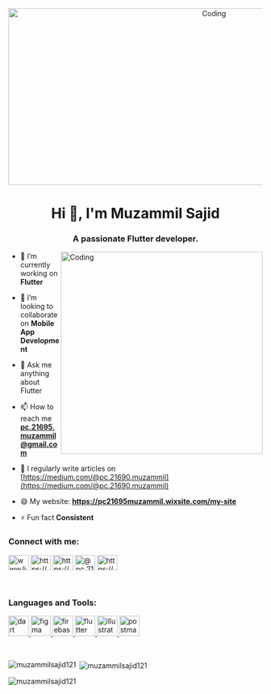 <!-- This is a Banner -->
<p align="center">
    <img alt="Coding" width="800" height="350" src="https://miro.medium.com/v2/resize:fit:720/format:webp/0*vowtRZE_wvyVA7CB">
</p>

<h1 align="center">Hi 👋, I'm Muzammil Sajid</h1>
<h3 align="center">A passionate Flutter developer.</h3>


<!-- This is a single-line GIF comment -->
<img align="right" alt="Coding" width="400" src="https://miro.medium.com/v2/resize:fit:720/format:webp/0*7Q3yvSIv_t0ioJ-Z.gif">

- 🔭 I’m currently working on **Flutter**

- 👯 I’m looking to collaborate on **Mobile App Development**

- 💬 Ask me anything about Flutter

- 📫 How to reach me **pc.21695.muzammil@gmail.com**

- 📝 I regularly write articles on [https://medium.com/@pc.21690.muzammil](https://medium.com/@pc.21690.muzammil)
  
- 😄 My website: **https://pc21695muzammil.wixsite.com/my-site**

- ⚡ Fun fact **Consistent**


<h3 align="left">Connect with me:</h3>
<p align="left">
<a href="https://linkedin.com/in/www.linkedin.com/in/muzammilsajid31" target="blank"><img align="center" src="https://raw.githubusercontent.com/rahuldkjain/github-profile-readme-generator/master/src/images/icons/Social/linked-in-alt.svg" alt="www.linkedin.com/in/muzammilsajid31" height="30" width="40" /></a>
<a href="https://fb.com/https://www.facebook.com/profile.php?id=100076411565686" target="blank"><img align="center" src="https://raw.githubusercontent.com/rahuldkjain/github-profile-readme-generator/master/src/images/icons/Social/facebook.svg" alt="https://www.facebook.com/profile.php?id=100076411565686" height="30" width="40" /></a>
<a href="https://instagram.com/https://www.instagram.com/muzammilsajid31/" target="blank"><img align="center" src="https://raw.githubusercontent.com/rahuldkjain/github-profile-readme-generator/master/src/images/icons/Social/instagram.svg" alt="https://www.instagram.com/muzammilsajid31/" height="30" width="40" /></a>
<a href="https://medium.com/@pc.21690.muzammil" target="blank"><img align="center" src="https://raw.githubusercontent.com/rahuldkjain/github-profile-readme-generator/master/src/images/icons/Social/medium.svg" alt="@pc.21690.muzammil" height="30" width="40" /></a>
<a href="https://www.youtube.com/c/https://www.youtube.com/channel/ucepavvinfv8nurnj11raqmw" target="blank"><img align="center" src="https://raw.githubusercontent.com/rahuldkjain/github-profile-readme-generator/master/src/images/icons/Social/youtube.svg" alt="https://www.youtube.com/channel/ucepavvinfv8nurnj11raqmw" height="30" width="40" /></a>
</p>

<br>

<h3 align="left">Languages and Tools:</h3>
<p align="left"> <a href="https://dart.dev" target="_blank" rel="noreferrer"> <img src="https://www.vectorlogo.zone/logos/dartlang/dartlang-icon.svg" alt="dart" width="40" height="40"/> </a> <a href="https://www.figma.com/" target="_blank" rel="noreferrer"> <img src="https://www.vectorlogo.zone/logos/figma/figma-icon.svg" alt="figma" width="40" height="40"/> </a> <a href="https://firebase.google.com/" target="_blank" rel="noreferrer"> <img src="https://www.vectorlogo.zone/logos/firebase/firebase-icon.svg" alt="firebase" width="40" height="40"/> </a> <a href="https://flutter.dev" target="_blank" rel="noreferrer"> <img src="https://www.vectorlogo.zone/logos/flutterio/flutterio-icon.svg" alt="flutter" width="40" height="40"/> </a> <a href="https://www.adobe.com/in/products/illustrator.html" target="_blank" rel="noreferrer"> <img src="https://www.vectorlogo.zone/logos/adobe_illustrator/adobe_illustrator-icon.svg" alt="illustrator" width="40" height="40"/> </a> <a href="https://postman.com" target="_blank" rel="noreferrer"> <img src="https://www.vectorlogo.zone/logos/getpostman/getpostman-icon.svg" alt="postman" width="40" height="40"/> </a> </p>

<br>

<p><img align="left" src="https://github-readme-stats.vercel.app/api/top-langs?username=muzammilsajid121&show_icons=true&locale=en&layout=compact" alt="muzammilsajid121" /></p>

<p>&nbsp;<img align="center" src="https://github-readme-stats.vercel.app/api?username=muzammilsajid121&show_icons=true&locale=en" alt="muzammilsajid121" /></p>

<p><img align="center" src="https://github-readme-streak-stats.herokuapp.com/?user=muzammilsajid121&" alt="muzammilsajid121" /></p>
